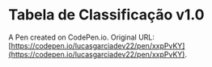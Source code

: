 # Tabela de Classificação v1.0

A Pen created on CodePen.io. Original URL: [https://codepen.io/lucasgarciadev22/pen/xxpPvKY](https://codepen.io/lucasgarciadev22/pen/xxpPvKY).


